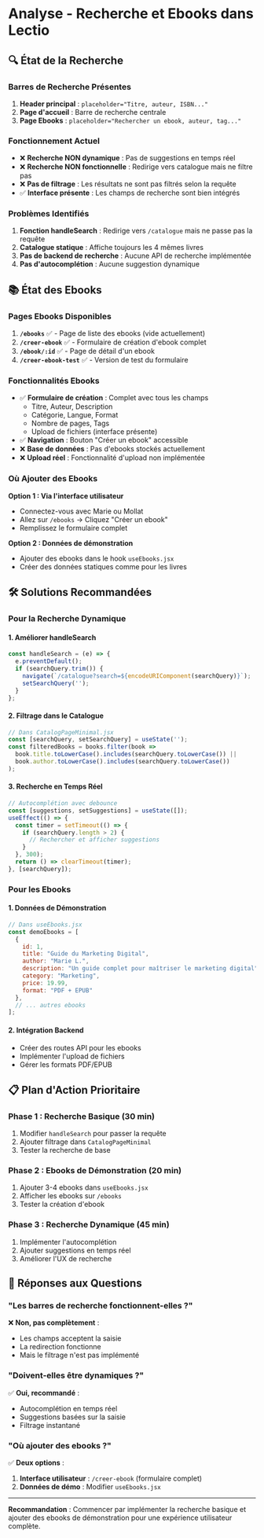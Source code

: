 # Analyse - Recherche et Ebooks dans Lectio

## 🔍 État de la Recherche

### Barres de Recherche Présentes
1. **Header principal** : `placeholder="Titre, auteur, ISBN..."`
2. **Page d'accueil** : Barre de recherche centrale
3. **Page Ebooks** : `placeholder="Rechercher un ebook, auteur, tag..."`

### Fonctionnement Actuel
- ❌ **Recherche NON dynamique** : Pas de suggestions en temps réel
- ❌ **Recherche NON fonctionnelle** : Redirige vers catalogue mais ne filtre pas
- ❌ **Pas de filtrage** : Les résultats ne sont pas filtrés selon la requête
- ✅ **Interface présente** : Les champs de recherche sont bien intégrés

### Problèmes Identifiés
1. **Fonction handleSearch** : Redirige vers `/catalogue` mais ne passe pas la requête
2. **Catalogue statique** : Affiche toujours les 4 mêmes livres
3. **Pas de backend de recherche** : Aucune API de recherche implémentée
4. **Pas d'autocomplétion** : Aucune suggestion dynamique

## 📚 État des Ebooks

### Pages Ebooks Disponibles
1. **`/ebooks`** ✅ - Page de liste des ebooks (vide actuellement)
2. **`/creer-ebook`** ✅ - Formulaire de création d'ebook complet
3. **`/ebook/:id`** ✅ - Page de détail d'un ebook
4. **`/creer-ebook-test`** ✅ - Version de test du formulaire

### Fonctionnalités Ebooks
- ✅ **Formulaire de création** : Complet avec tous les champs
  - Titre, Auteur, Description
  - Catégorie, Langue, Format
  - Nombre de pages, Tags
  - Upload de fichiers (interface présente)
- ✅ **Navigation** : Bouton "Créer un ebook" accessible
- ❌ **Base de données** : Pas d'ebooks stockés actuellement
- ❌ **Upload réel** : Fonctionnalité d'upload non implémentée

### Où Ajouter des Ebooks
**Option 1 : Via l'interface utilisateur**
- Connectez-vous avec Marie ou Mollat
- Allez sur `/ebooks` → Cliquez "Créer un ebook"
- Remplissez le formulaire complet

**Option 2 : Données de démonstration**
- Ajouter des ebooks dans le hook `useEbooks.jsx`
- Créer des données statiques comme pour les livres

## 🛠️ Solutions Recommandées

### Pour la Recherche Dynamique

#### 1. Améliorer handleSearch
```javascript
const handleSearch = (e) => {
  e.preventDefault();
  if (searchQuery.trim()) {
    navigate(`/catalogue?search=${encodeURIComponent(searchQuery)}`);
    setSearchQuery('');
  }
};
```

#### 2. Filtrage dans le Catalogue
```javascript
// Dans CatalogPageMinimal.jsx
const [searchQuery, setSearchQuery] = useState('');
const filteredBooks = books.filter(book => 
  book.title.toLowerCase().includes(searchQuery.toLowerCase()) ||
  book.author.toLowerCase().includes(searchQuery.toLowerCase())
);
```

#### 3. Recherche en Temps Réel
```javascript
// Autocomplétion avec debounce
const [suggestions, setSuggestions] = useState([]);
useEffect(() => {
  const timer = setTimeout(() => {
    if (searchQuery.length > 2) {
      // Rechercher et afficher suggestions
    }
  }, 300);
  return () => clearTimeout(timer);
}, [searchQuery]);
```

### Pour les Ebooks

#### 1. Données de Démonstration
```javascript
// Dans useEbooks.jsx
const demoEbooks = [
  {
    id: 1,
    title: "Guide du Marketing Digital",
    author: "Marie L.",
    description: "Un guide complet pour maîtriser le marketing digital",
    category: "Marketing",
    price: 19.99,
    format: "PDF + EPUB"
  },
  // ... autres ebooks
];
```

#### 2. Intégration Backend
- Créer des routes API pour les ebooks
- Implémenter l'upload de fichiers
- Gérer les formats PDF/EPUB

## 📋 Plan d'Action Prioritaire

### Phase 1 : Recherche Basique (30 min)
1. Modifier `handleSearch` pour passer la requête
2. Ajouter filtrage dans `CatalogPageMinimal`
3. Tester la recherche de base

### Phase 2 : Ebooks de Démonstration (20 min)
1. Ajouter 3-4 ebooks dans `useEbooks.jsx`
2. Afficher les ebooks sur `/ebooks`
3. Tester la création d'ebook

### Phase 3 : Recherche Dynamique (45 min)
1. Implémenter l'autocomplétion
2. Ajouter suggestions en temps réel
3. Améliorer l'UX de recherche

## 🎯 Réponses aux Questions

### "Les barres de recherche fonctionnent-elles ?"
❌ **Non, pas complètement** :
- Les champs acceptent la saisie
- La redirection fonctionne
- Mais le filtrage n'est pas implémenté

### "Doivent-elles être dynamiques ?"
✅ **Oui, recommandé** :
- Autocomplétion en temps réel
- Suggestions basées sur la saisie
- Filtrage instantané

### "Où ajouter des ebooks ?"
✅ **Deux options** :
1. **Interface utilisateur** : `/creer-ebook` (formulaire complet)
2. **Données de démo** : Modifier `useEbooks.jsx`

---

**Recommandation** : Commencer par implémenter la recherche basique et ajouter des ebooks de démonstration pour une expérience utilisateur complète.

